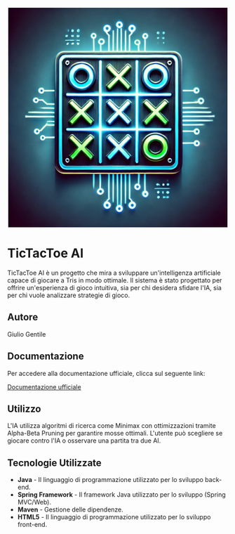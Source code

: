 <p align="center"><img src="src/main/resources/img/TicTacToe.jpg" style="width:500px;height:500px">

# TicTacToe AI

TicTacToe AI è un progetto che mira a sviluppare un'intelligenza artificiale capace di giocare a Tris in modo ottimale. Il sistema è stato progettato per offrire un'esperienza di gioco intuitiva, sia per chi desidera sfidare l'IA, sia per chi vuole analizzare strategie di gioco.

## Autore
Giulio Gentile

## Documentazione
Per accedere alla documentazione ufficiale, clicca sul seguente link:

[Documentazione ufficiale](src/main/resources/TicTacToe.pdf)

## Utilizzo
L'IA utilizza algoritmi di ricerca come Minimax con ottimizzazioni tramite Alpha-Beta Pruning per garantire mosse ottimali.
L'utente può scegliere se giocare contro l'IA o osservare una partita tra due AI.

## Tecnologie Utilizzate
-  **Java** - Il linguaggio di programmazione utilizzato per lo sviluppo back-end.
-  **Spring Framework** - Il framework Java utilizzato per lo sviluppo (Spring MVC/Web).
-  **Maven** - Gestione delle dipendenze.
-  **HTML5** - Il linguaggio di programmazione utilizzato per lo sviluppo front-end.

